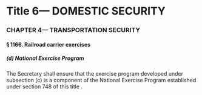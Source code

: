 
# Title 6— DOMESTIC SECURITY
### CHAPTER 4— TRANSPORTATION SECURITY
#### § 1166. Railroad carrier exercises
##### (d) National Exercise Program

The Secretary shall ensure that the exercise program developed under subsection (c) is a component of the National Exercise Program established under section 748 of this title .
